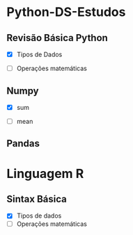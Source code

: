 # Python-DS-Estudos

## Revisão Básica Python
- [x] Tipos de Dados
- [ ] Operações matemáticas


## Numpy
- [x] sum
- [ ] mean


## Pandas

# Linguagem R
## Sintax Básica 
- [x] Tipos de dados
- [ ] Operações matemáticas